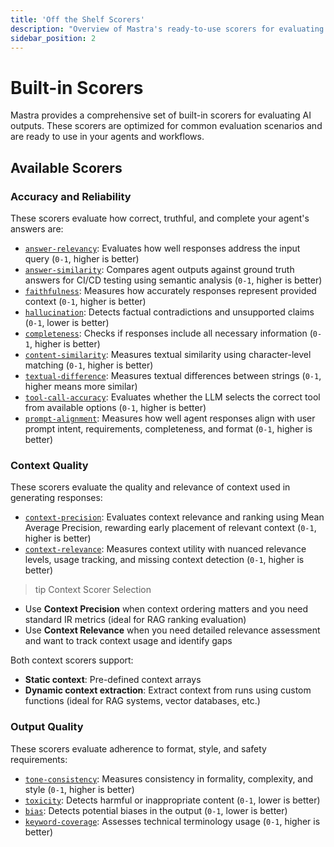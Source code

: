 ```yaml
---
title: 'Off the Shelf Scorers'
description: "Overview of Mastra's ready-to-use scorers for evaluating AI outputs across quality, safety, and performance dimensions."
sidebar_position: 2
---
```


# Built-in Scorers

Mastra provides a comprehensive set of built-in scorers for evaluating AI outputs. These scorers are optimized for common evaluation scenarios and are ready to use in your agents and workflows.

## Available Scorers

### Accuracy and Reliability

These scorers evaluate how correct, truthful, and complete your agent's answers are:

- [`answer-relevancy`](/docs/reference/scorers/answer-relevancy): Evaluates how well responses address the input query (`0-1`, higher is better)
- [`answer-similarity`](/docs/reference/scorers/answer-similarity): Compares agent outputs against ground truth answers for CI/CD testing using semantic analysis (`0-1`, higher is better)
- [`faithfulness`](/docs/reference/scorers/faithfulness): Measures how accurately responses represent provided context (`0-1`, higher is better)
- [`hallucination`](/docs/reference/scorers/hallucination): Detects factual contradictions and unsupported claims (`0-1`, lower is better)
- [`completeness`](/docs/reference/scorers/completeness): Checks if responses include all necessary information (`0-1`, higher is better)
- [`content-similarity`](/docs/reference/scorers/content-similarity): Measures textual similarity using character-level matching (`0-1`, higher is better)
- [`textual-difference`](/docs/reference/scorers/textual-difference): Measures textual differences between strings (`0-1`, higher means more similar)
- [`tool-call-accuracy`](/docs/reference/scorers/tool-call-accuracy): Evaluates whether the LLM selects the correct tool from available options (`0-1`, higher is better)
- [`prompt-alignment`](/docs/reference/scorers/prompt-alignment): Measures how well agent responses align with user prompt intent, requirements, completeness, and format (`0-1`, higher is better)

### Context Quality

These scorers evaluate the quality and relevance of context used in generating responses:

- [`context-precision`](/docs/reference/scorers/context-precision): Evaluates context relevance and ranking using Mean Average Precision, rewarding early placement of relevant context (`0-1`, higher is better)
- [`context-relevance`](/docs/reference/scorers/context-relevance): Measures context utility with nuanced relevance levels, usage tracking, and missing context detection (`0-1`, higher is better)

> tip Context Scorer Selection

- Use **Context Precision** when context ordering matters and you need standard IR metrics (ideal for RAG ranking evaluation)
- Use **Context Relevance** when you need detailed relevance assessment and want to track context usage and identify gaps

Both context scorers support:

- **Static context**: Pre-defined context arrays
- **Dynamic context extraction**: Extract context from runs using custom functions (ideal for RAG systems, vector databases, etc.)

### Output Quality

These scorers evaluate adherence to format, style, and safety requirements:

- [`tone-consistency`](/docs/reference/scorers/tone-consistency): Measures consistency in formality, complexity, and style (`0-1`, higher is better)
- [`toxicity`](/docs/reference/scorers/toxicity): Detects harmful or inappropriate content (`0-1`, lower is better)
- [`bias`](/docs/reference/scorers/bias): Detects potential biases in the output (`0-1`, lower is better)
- [`keyword-coverage`](/docs/reference/scorers/keyword-coverage): Assesses technical terminology usage (`0-1`, higher is better)
